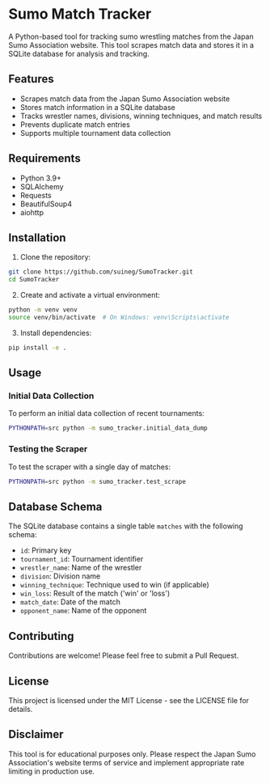 # Sumo Match Tracker

A Python-based tool for tracking sumo wrestling matches from the Japan Sumo Association website. This tool scrapes match data and stores it in a SQLite database for analysis and tracking.

## Features

- Scrapes match data from the Japan Sumo Association website
- Stores match information in a SQLite database
- Tracks wrestler names, divisions, winning techniques, and match results
- Prevents duplicate match entries
- Supports multiple tournament data collection

## Requirements

- Python 3.9+
- SQLAlchemy
- Requests
- BeautifulSoup4
- aiohttp

## Installation

1. Clone the repository:
```bash
git clone https://github.com/suineg/SumoTracker.git
cd SumoTracker
```

2. Create and activate a virtual environment:
```bash
python -m venv venv
source venv/bin/activate  # On Windows: venv\Scripts\activate
```

3. Install dependencies:
```bash
pip install -e .
```

## Usage

### Initial Data Collection

To perform an initial data collection of recent tournaments:

```bash
PYTHONPATH=src python -m sumo_tracker.initial_data_dump
```

### Testing the Scraper

To test the scraper with a single day of matches:

```bash
PYTHONPATH=src python -m sumo_tracker.test_scrape
```

## Database Schema

The SQLite database contains a single table `matches` with the following schema:

- `id`: Primary key
- `tournament_id`: Tournament identifier
- `wrestler_name`: Name of the wrestler
- `division`: Division name
- `winning_technique`: Technique used to win (if applicable)
- `win_loss`: Result of the match ('win' or 'loss')
- `match_date`: Date of the match
- `opponent_name`: Name of the opponent

## Contributing

Contributions are welcome! Please feel free to submit a Pull Request.

## License

This project is licensed under the MIT License - see the LICENSE file for details.

## Disclaimer

This tool is for educational purposes only. Please respect the Japan Sumo Association's website terms of service and implement appropriate rate limiting in production use. 